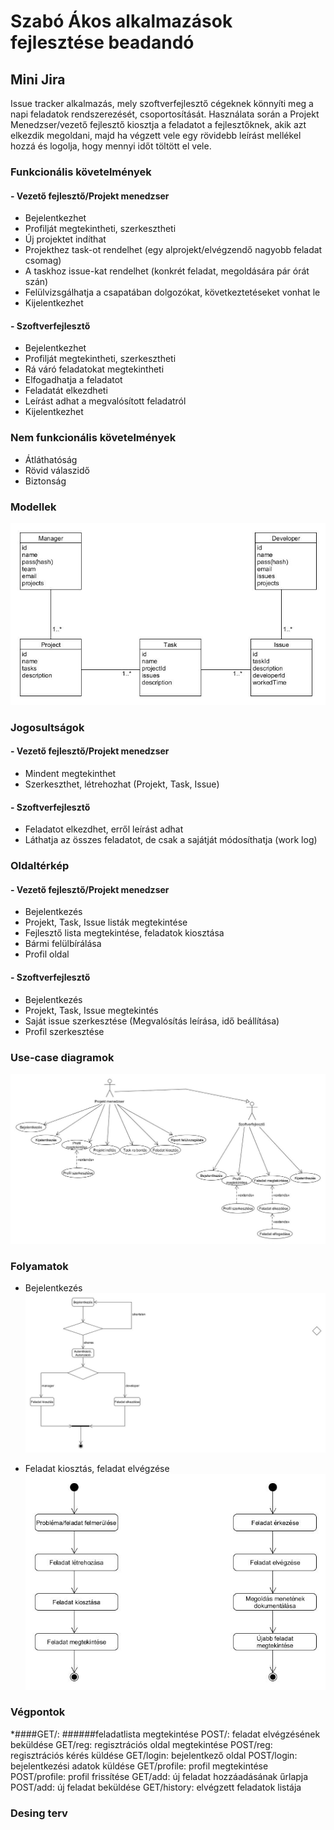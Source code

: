 # Szabó Ákos alkalmazások fejlesztése beadandó

## Mini Jira
Issue tracker alkalmazás, mely szoftverfejlesztő cégeknek könnyíti meg a napi feladatok rendszerezését, csoportosítását. Használata során a Projekt Menedzser/vezető fejlesztő kiosztja a feladatot a fejlesztőknek, akik azt elkezdik megoldani, majd ha végzett vele egy rövidebb leírást mellékel hozzá és logolja, hogy mennyi időt töltött el vele.

### Funkcionális követelmények
#### - Vezető fejlesztő/Projekt menedzser

* Bejelentkezhet
* Profilját megtekintheti, szerkesztheti
* Új projektet indíthat
* Projekthez task-ot rendelhet (egy alprojekt/elvégzendő nagyobb feladat csomag)
* A taskhoz issue-kat rendelhet (konkrét feladat, megoldására pár órát szán)
* Felülvizsgálhatja a csapatában dolgozókat, következtetéseket vonhat le
* Kijelentkezhet

#### - Szoftverfejlesztő

* Bejelentkezhet
* Profilját megtekintheti, szerkesztheti
* Rá váró feladatokat megtekintheti
* Elfogadhatja a feladatot
* Feladatát elkezdheti
* Leírást adhat a megvalósított feladatról
* Kijelentkezhet

### Nem funkcionális követelmények

* Átláthatóság
* Rövid válaszidő
* Biztonság


### Modellek

![models](models.jpg)

### Jogosultságok
#### - Vezető fejlesztő/Projekt menedzser

* Mindent megtekinthet 
* Szerkeszthet, létrehozhat (Projekt, Task, Issue)

#### - Szoftverfejlesztő

* Feladatot elkezdhet, erről leírást adhat
* Láthatja az összes feladatot, de csak a sajátját módosíthatja (work log) 

### Oldaltérkép 
#### - Vezető fejlesztő/Projekt menedzser

* Bejelentkezés
* Projekt, Task, Issue listák megtekintése
* Fejlesztő lista megtekintése, feladatok kiosztása
* Bármi felülbírálása
* Profil oldal

#### - Szoftverfejlesztő

* Bejelentkezés
* Projekt, Task, Issue megtekintés
* Saját issue szerkesztése (Megvalósítás leírása, idő beállítása) 
* Profil szerkesztése

### Use-case diagramok
![usecases](usecases.jpg)

### Folyamatok
* Bejelentkezés
![loginflow](loginflow.jpg)

* Feladat kiosztás, feladat elvégzése
![workflow](workflow.jpg)

### Végpontok

*####GET/: ######feladatlista megtekintése
POST/: feladat elvégzésének beküldése
GET/reg: regisztrációs oldal megtekintése
POST/reg: regisztrációs kérés küldése
GET/login: bejelentkező oldal
POST/login: bejelentkezési adatok küldése
GET/profile: profil megtekintése
POST/profile: profil frissítése
GET/add: új feladat hozzáadásának űrlapja
POST/add: új feladat beküldése
GET/history: elvégzett feladatok listája

### Desing terv
